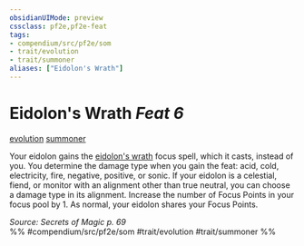 ```yaml
---
obsidianUIMode: preview
cssclass: pf2e,pf2e-feat
tags:
- compendium/src/pf2e/som
- trait/evolution
- trait/summoner
aliases: ["Eidolon's Wrath"]
---
```

# Eidolon's Wrath  *Feat 6*  
[evolution](rules/traits/evolution-som.md)  [summoner](rules/traits/summoner-som.md)  


Your eidolon gains the [eidolon's wrath](compendium/spells/eidolons-wrath-som.md) focus spell, which it casts, instead of you. You determine the damage type when you gain the feat: acid, cold, electricity, fire, negative, positive, or sonic. If your eidolon is a celestial, fiend, or monitor with an alignment other than true neutral, you can choose a damage type in its alignment. Increase the number of Focus Points in your focus pool by 1. As normal, your eidolon shares your Focus Points.

*Source: Secrets of Magic p. 69*  
%% #compendium/src/pf2e/som #trait/evolution #trait/summoner %%